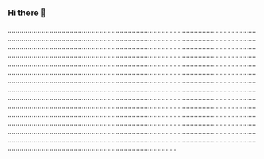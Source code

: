 ### Hi there 👋

............................................................................................................................................................................................................................................................................................................................................................................................................................................................................................................................................................................................................................................................................................................................................................................................................................................................................................................................................................................................................................................................................................................................................................................................................................................................................................................................................................................................................................................................................................................................................................................................................................................................................................................................................................................................................................................................................................